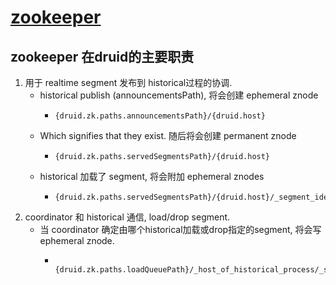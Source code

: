 # [zookeeper](https://druid.apache.org/docs/latest/dependencies/zookeeper.html)

## zookeeper 在druid的主要职责

1. 用于 realtime segment 发布到 historical过程的协调.
    - historical publish (announcementsPath), 将会创建 ephemeral znode
        - ```text
          {druid.zk.paths.announcementsPath}/{druid.host}
          ```
    - Which signifies that they exist. 随后将会创建 permanent znode
        - ```text
          {druid.zk.paths.servedSegmentsPath}/{druid.host}
          ```
    - historical 加载了 segment, 将会附加 ephemeral znodes
        - ```text
          {druid.zk.paths.servedSegmentsPath}/{druid.host}/_segment_identifier_
          ```
2. coordinator 和 historical 通信,  load/drop segment. 
   - 当 coordinator 确定由哪个historical加载或drop指定的segment, 将会写 ephemeral znode.
      - ```text
         {druid.zk.paths.loadQueuePath}/_host_of_historical_process/_segment_identifier
        ```